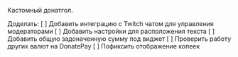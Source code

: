 Кастомный донатгол.

Доделать:
[ ] Добавить интеграцию с Twitch чатом для управления модераторами
[ ] Добавить настройки для расположения текста
[ ] Добавить общую задоначенную сумму под виджет
[ ] Проверить работу других валют на DonatePay
[ ] Пофиксить отображение копеек
